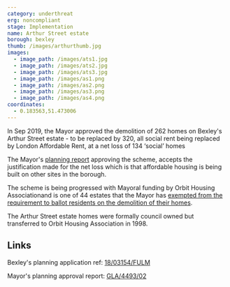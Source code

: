 ```yaml
---
category: underthreat
erg: noncompliant
stage: Implementation 
name: Arthur Street estate 
borough: bexley
thumb: /images/arthurthumb.jpg
images:
  - image_path: /images/ats1.jpg
  - image_path: /images/ats2.jpg
  - image_path: /images/ats3.jpg
  - image_path: /images/as1.png
  - image_path: /images/as2.png
  - image_path: /images/as3.png
  - image_path: /images/as4.png
coordinates: 
  - 0.183563,51.473006
---
```

In Sep 2019, the Mayor approved the demolition of 262 homes on Bexley's Arthur Street estate - to be replaced by 320, all social rent being replaced by London Affordable Rent, at a net loss of 134 ‘social’ homes

The Mayor's [planning report](https://www.london.gov.uk/sites/default/files/public%3A//public%3A//PAWS/media_id_473856///arthur_street_estate_report.pdf) approving the scheme, accepts the justification made for the net loss which is that affordable housing is being built on other sites in the borough. 

The scheme is being progressed with Mayoral funding by Orbit Housing Associationand is one of 44 estates that the Mayor has [exempted from the requirement to ballot residents on the demolition of their homes](https://estatewatch.london/approved/ballotexemptions/).

The Arthur Street estate homes were formally council owned but transferred to Orbit Housing Association in 1998.


## Links
Bexley's planning application ref: [18/03154/FULM](https://pa.bexley.gov.uk/online-applications/applicationDetails.do?activeTab=documents&keyVal=PJMSHCBE00Q00)

Mayor's planning approval report: [GLA/4493/02](https://www.london.gov.uk/sites/default/files/public%3A//public%3A//PAWS/media_id_473856///arthur_street_estate_report.pdf)

